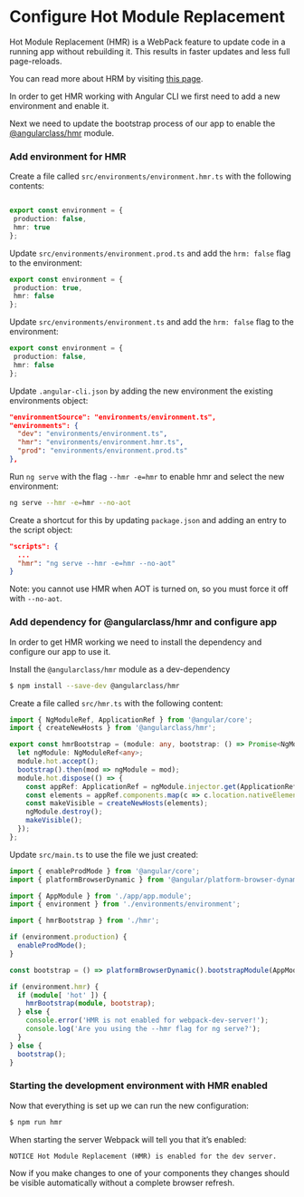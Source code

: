 # Configure Hot Module Replacement

Hot Module Replacement (HMR) is a WebPack feature to update code in a running app without rebuilding it.
This results in faster updates and less full page-reloads.

You can read more about HRM by visiting [this page](https://webpack.github.io/docs/hot-module-replacement.html).

In order to get HMR working with Angular CLI we first need to add a new environment and enable it.

Next we need to update the bootstrap process of our app to enable the
[@angularclass/hmr](https://github.com/AngularClass/angular-hmr) module.

### Add environment for HMR

Create a file called `src/environments/environment.hmr.ts` with the following contents:

```typescript

export const environment = {
 production: false,
 hmr: true
};
```

Update `src/environments/environment.prod.ts` and add the `hrm: false` flag to the environment:

```typescript
export const environment = {
 production: true,
 hmr: false
};
```

Update `src/environments/environment.ts` and add the `hrm: false` flag to the environment:

```typescript
export const environment = {
 production: false,
 hmr: false
};
```


Update `.angular-cli.json` by adding the new environment the existing environments object:

```json
"environmentSource": "environments/environment.ts",
"environments": {
  "dev": "environments/environment.ts",
  "hmr": "environments/environment.hmr.ts",
  "prod": "environments/environment.prod.ts"
},
```

Run `ng serve` with the flag `--hmr -e=hmr` to enable hmr and select the new environment:

```bash
ng serve --hmr -e=hmr --no-aot
```

Create a shortcut for this by updating  `package.json` and adding an entry to the script object:

```json
"scripts": {
  ...
  "hmr": "ng serve --hmr -e=hmr --no-aot"
}
```

Note: you cannot use HMR when AOT is turned on, so you must force it off with `--no-aot`.


### Add dependency for @angularclass/hmr and configure app

In order to get HMR working we need to install the dependency and configure our app to use it.


Install the `@angularclass/hmr` module as a dev-dependency

```bash
$ npm install --save-dev @angularclass/hmr
```


Create a file called `src/hmr.ts` with the following content:

```typescript
import { NgModuleRef, ApplicationRef } from '@angular/core';
import { createNewHosts } from '@angularclass/hmr';

export const hmrBootstrap = (module: any, bootstrap: () => Promise<NgModuleRef<any>>) => {
  let ngModule: NgModuleRef<any>;
  module.hot.accept();
  bootstrap().then(mod => ngModule = mod);
  module.hot.dispose(() => {
    const appRef: ApplicationRef = ngModule.injector.get(ApplicationRef);
    const elements = appRef.components.map(c => c.location.nativeElement);
    const makeVisible = createNewHosts(elements);
    ngModule.destroy();
    makeVisible();
  });
};
```


Update `src/main.ts` to use the file we just created:

```typescript
import { enableProdMode } from '@angular/core';
import { platformBrowserDynamic } from '@angular/platform-browser-dynamic';

import { AppModule } from './app/app.module';
import { environment } from './environments/environment';

import { hmrBootstrap } from './hmr';

if (environment.production) {
  enableProdMode();
}

const bootstrap = () => platformBrowserDynamic().bootstrapModule(AppModule);

if (environment.hmr) {
  if (module[ 'hot' ]) {
    hmrBootstrap(module, bootstrap);
  } else {
    console.error('HMR is not enabled for webpack-dev-server!');
    console.log('Are you using the --hmr flag for ng serve?');
  }
} else {
  bootstrap();
}
```


### Starting the development environment with HMR enabled

Now that everything is set up we can run the new configuration:

```bash
$ npm run hmr
```

When starting the server Webpack will tell you that it’s enabled:


    NOTICE Hot Module Replacement (HMR) is enabled for the dev server.


Now if you make changes to one of your components they changes should be visible automatically without a complete browser refresh.


